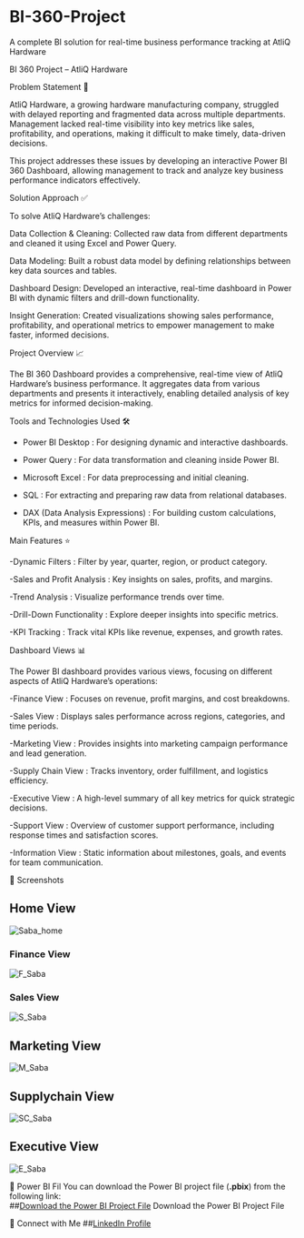 # BI-360-Project
A complete BI solution for real-time business performance tracking at AtliQ Hardware

BI 360 Project – AtliQ Hardware

Problem Statement 🛑

AtliQ Hardware, a growing hardware manufacturing company, struggled with delayed reporting and fragmented data across multiple departments. Management lacked real-time visibility into key metrics like sales, profitability, and operations, making it difficult to make timely, data-driven decisions.

This project addresses these issues by developing an interactive Power BI 360 Dashboard, allowing management to track and analyze key business performance indicators effectively.

Solution Approach ✅

To solve AtliQ Hardware’s challenges:

Data Collection & Cleaning: Collected raw data from different departments and cleaned it using Excel and Power Query.

Data Modeling: Built a robust data model by defining relationships between key data sources and tables.

Dashboard Design: Developed an interactive, real-time dashboard in Power BI with dynamic filters and drill-down functionality.

Insight Generation: Created visualizations showing sales performance, profitability, and operational metrics to empower management to make faster, informed decisions.

Project Overview 📈

The BI 360 Dashboard provides a comprehensive, real-time view of AtliQ Hardware’s business performance. It aggregates data from various departments and presents it interactively, enabling detailed analysis of key metrics for informed decision-making.

Tools and Technologies Used 🛠️

- Power BI Desktop : For designing dynamic and interactive dashboards.

- Power Query : For data transformation and cleaning inside Power BI.

- Microsoft Excel : For data preprocessing and initial cleaning.

- SQL : For extracting and preparing raw data from relational databases.

- DAX (Data Analysis Expressions) : For building custom calculations, KPIs, and measures within Power BI.

Main Features ⭐

-Dynamic Filters : Filter by year, quarter, region, or product category.

-Sales and Profit Analysis : Key insights on sales, profits, and margins.

-Trend Analysis : Visualize performance trends over time.

-Drill-Down Functionality : Explore deeper insights into specific metrics.

-KPI Tracking : Track vital KPIs like revenue, expenses, and growth rates.

Dashboard Views 📊

The Power BI dashboard provides various views, focusing on different aspects of AtliQ Hardware’s operations:

-Finance View : Focuses on revenue, profit margins, and cost breakdowns.

-Sales View : Displays sales performance across regions, categories, and time periods.

-Marketing View : Provides insights into marketing campaign performance and lead generation.

-Supply Chain View : Tracks inventory, order fulfillment, and logistics efficiency.

-Executive View : A high-level summary of all key metrics for quick strategic decisions.

-Support View : Overview of customer support performance, including response times and satisfaction scores.

-Information View : Static information about milestones, goals, and events for team communication.


📸 Screenshots

## Home View
![Saba_home](https://github.com/user-attachments/assets/c8071f38-fc21-4961-a992-aa2f34760dba)

### Finance View
![F_Saba](https://github.com/user-attachments/assets/71693657-429e-47c5-9125-ed7dc5d67a8a)

### Sales View
![S_Saba](https://github.com/user-attachments/assets/370b0f13-c0a8-41f1-9b3b-1b1e1cd3889a)

## Marketing View
![M_Saba](https://github.com/user-attachments/assets/0a624f80-4857-4808-b866-6c71bc0feb28)

## Supplychain View
![SC_Saba](https://github.com/user-attachments/assets/358008fc-86de-49db-a910-96eee968d866)

## Executive View
![E_Saba](https://github.com/user-attachments/assets/7ed63d1d-e926-47b7-bf91-b0dea020ff62)

📂 Power BI Fil You can download the Power BI project file (**.pbix**) from the following link:  
##[Download the Power BI Project File]("https://app.powerbi.com/view?r=eyJrIjoiYzU2ZjQ5NmQtZGZhYi00NDgzLTg5ODQtNDA2ZjdjOWFmNGM4IiwidCI6ImM2ZTU0OWIzLTVmNDUtNDAzMi1hYWU5LWQ0MjQ0ZGM1YjJjNCJ9")
Download the Power BI Project File

📱 Connect with Me
##[LinkedIn Profile]("https://www.linkedin.com/in/noorsaba-ms/")

